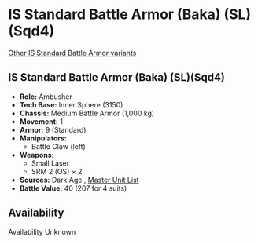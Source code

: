 # IS Standard Battle Armor (Baka) (SL)(Sqd4) 

[Other IS Standard Battle Armor variants](../is_standard_battle_armor.md) 

## IS Standard Battle Armor (Baka) (SL)(Sqd4) 

- **Role:** Ambusher 
- **Tech Base:** Inner Sphere (3150) 
- **Chassis:** Medium Battle Armor (1,000 kg) 
- **Movement:** 1 
- **Armor:** 9 (Standard) 
- **Manipulators:** 
  - Battle Claw (left) 
- **Weapons:** 
  - Small Laser 
  - SRM 2 (OS) × 2 
- **Sources:** Dark Age , [Master Unit List](http://masterunitlist.info/Unit/Details/8023) 
- **Battle Value:** 40 (207 for 4 suits) 

## Availability 

Availability Unknown 

